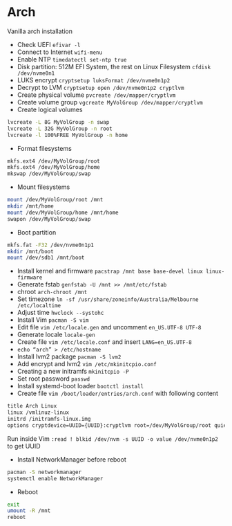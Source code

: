 # Arch
Vanilla arch installation

* Check UEFI `efivar -l`
* Connect to Internet `wifi-menu`
* Enable NTP `timedatectl set-ntp true`
* Disk partition: 512M EFI System, the rest on Linux Filesystem `cfdisk /dev/nvme0n1`
* LUKS encrypt `cryptsetup luksFormat /dev/nvme0n1p2`
* Decrypt to LVM `cryptsetup open /dev/nvme0n1p2 cryptlvm`
* Create physical volume `pvcreate /dev/mapper/cryptlvm`
* Create volume group `vgcreate MyVolGroup /dev/mapper/cryptlvm`
* Create logical volumes
```bash
lvcreate -L 8G MyVolGroup -n swap
lvcreate -L 32G MyVolGroup -n root
lvcreate -l 100%FREE MyVolGroup -n home
```
* Format filesystems
```bash
mkfs.ext4 /dev/MyVolGroup/root
mkfs.ext4 /dev/MyVolGroup/home
mkswap /dev/MyVolGroup/swap
```
* Mount filesystems
```bash
mount /dev/MyVolGroup/root /mnt
mkdir /mnt/home
mount /dev/MyVolGroup/home /mnt/home
swapon /dev/MyVolGroup/swap
```
* Boot partition
```bash
mkfs.fat -F32 /dev/nvme0n1p1
mkdir /mnt/boot
mount /dev/sdb1 /mnt/boot
```
* Install kernel and firmware `pacstrap /mnt base base-devel linux linux-firmware`
* Generate fstab `genfstab -U /mnt >> /mnt/etc/fstab`
* chroot `arch-chroot /mnt`
* Set timezone `ln -sf /usr/share/zoneinfo/Australia/Melbourne /etc/localtime`
* Adjust time `hwclock --systohc`
* Install Vim `pacman -S vim`
* Edit file `vim /etc/locale.gen` and uncomment `en_US.UTF-8 UTF-8`
* Generate locale `locale-gen`
* Create file `vim /etc/locale.conf` and insert `LANG=en_US.UTF-8`
* `echo “arch” > /etc/hostname`
* Install lvm2 package `pacman -S lvm2`
* Add encrypt and lvm2 `vim /etc/mkinitcpio.conf`
* Creating a new initramfs `mkinitcpio -P`
* Set root password `passwd`
* Install systemd-boot loader `bootctl install`
* Create file `vim /boot/loader/entries/arch.conf` with following content
```bash
title Arch Linux
linux /vmlinuz-linux
initrd /initramfs-linux.img
options cryptdevice=UUID={UUID}:cryptlvm root=/dev/MyVolGroup/root quiet rw
```
Run inside Vim `:read ! blkid /dev/nvm -s UUID -o value /dev/nvme0n1p2` to get UUID
* Install NetworkManager before reboot 
```bash
pacman -S networkmanager
systemctl enable NetworkManager
```
* Reboot
```bash
exit
umount -R /mnt
reboot
```
